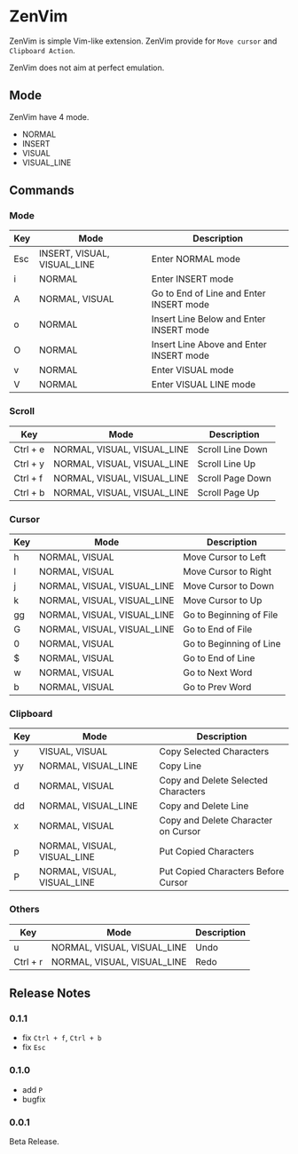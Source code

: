 # ZenVim

ZenVim is simple Vim-like extension. ZenVim provide for `Move cursor` and `Clipboard Action`.

ZenVim does not aim at perfect emulation.

## Mode

ZenVim have 4 mode.

- NORMAL
- INSERT
- VISUAL
- VISUAL_LINE

## Commands

### Mode

| Key | Mode                        | Description                             |
| --- | --------------------------- | --------------------------------------- |
| Esc | INSERT, VISUAL, VISUAL_LINE | Enter NORMAL mode                       |
| i   | NORMAL                      | Enter INSERT mode                       |
| A   | NORMAL, VISUAL              | Go to End of Line and Enter INSERT mode |
| o   | NORMAL                      | Insert Line Below and Enter INSERT mode |
| O   | NORMAL                      | Insert Line Above and Enter INSERT mode |
| v   | NORMAL                      | Enter VISUAL mode                       |
| V   | NORMAL                      | Enter VISUAL LINE mode                  |

### Scroll

| Key      | Mode                        | Description      |
| -------- | --------------------------- | ---------------- |
| Ctrl + e | NORMAL, VISUAL, VISUAL_LINE | Scroll Line Down |
| Ctrl + y | NORMAL, VISUAL, VISUAL_LINE | Scroll Line Up   |
| Ctrl + f | NORMAL, VISUAL, VISUAL_LINE | Scroll Page Down |
| Ctrl + b | NORMAL, VISUAL, VISUAL_LINE | Scroll Page Up   |

### Cursor

| Key | Mode                        | Description             |
| --- | --------------------------- | ----------------------- |
| h   | NORMAL, VISUAL              | Move Cursor to Left     |
| l   | NORMAL, VISUAL              | Move Cursor to Right    |
| j   | NORMAL, VISUAL, VISUAL_LINE | Move Cursor to Down     |
| k   | NORMAL, VISUAL, VISUAL_LINE | Move Cursor to Up       |
| gg  | NORMAL, VISUAL, VISUAL_LINE | Go to Beginning of File |
| G   | NORMAL, VISUAL, VISUAL_LINE | Go to End of File       |
| 0   | NORMAL, VISUAL              | Go to Beginning of Line |
| \$  | NORMAL, VISUAL              | Go to End of Line       |
| w   | NORMAL, VISUAL              | Go to Next Word         |
| b   | NORMAL, VISUAL              | Go to Prev Word         |

### Clipboard

| Key | Mode                        | Description                         |
| --- | --------------------------- | ----------------------------------- |
| y   | VISUAL, VISUAL              | Copy Selected Characters            |
| yy  | NORMAL, VISUAL_LINE         | Copy Line                           |
| d   | NORMAL, VISUAL              | Copy and Delete Selected Characters |
| dd  | NORMAL, VISUAL_LINE         | Copy and Delete Line                |
| x   | NORMAL, VISUAL              | Copy and Delete Character on Cursor |
| p   | NORMAL, VISUAL, VISUAL_LINE | Put Copied Characters               |
| P   | NORMAL, VISUAL, VISUAL_LINE | Put Copied Characters Before Cursor |

### Others

| Key      | Mode                        | Description |
| -------- | --------------------------- | ----------- |
| u        | NORMAL, VISUAL, VISUAL_LINE | Undo        |
| Ctrl + r | NORMAL, VISUAL, VISUAL_LINE | Redo        |

## Release Notes

### 0.1.1

- fix `Ctrl + f`, `Ctrl + b`
- fix `Esc`

### 0.1.0

- add `P`
- bugfix

### 0.0.1

Beta Release.
